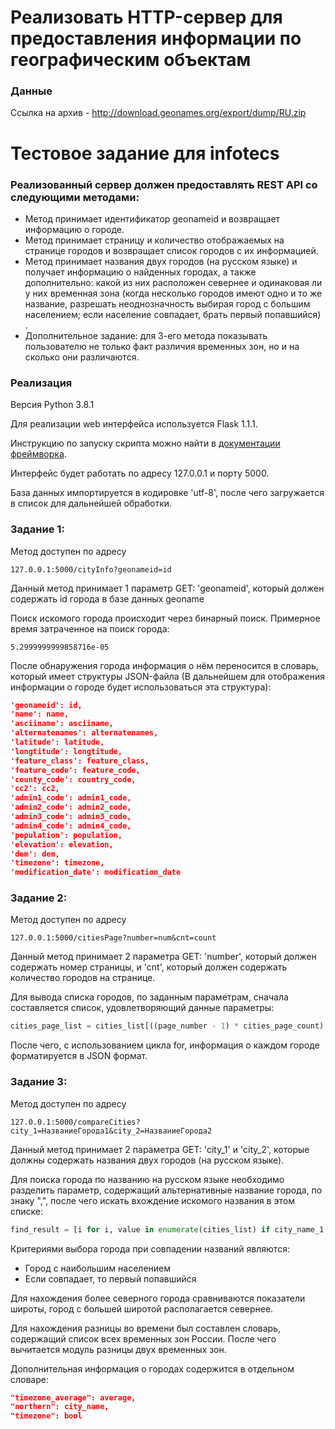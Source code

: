 # Реализовать HTTP-сервер для предоставления информации по географическим объектам
### Данные
Ссылка на архив - http://download.geonames.org/export/dump/RU.zip

# Тестовое задание для infotecs

### Реализованный сервер должен предоставлять REST API со следующими методами:

 - Метод принимает идентификатор geonameid и возвращает информацию о городе.
 - Метод принимает страницу и количество отображаемых на странице городов и возвращает список городов с их информацией. 
 - Метод принимает названия двух городов (на русском языке) и получает информацию о найденных городах, а также дополнительно: какой из них расположен севернее и одинаковая ли у них временная зона (когда несколько городов имеют одно и то же название, разрешать неоднозначность выбирая город с большим населением; если население совпадает, брать первый попавшийся) .
 - Дополнительное задание: для 3-его метода показывать пользователю не только факт различия временных зон, но и на сколько они различаются.



### Реализация
Версия Python 3.8.1

Для реализации web интерфейса используется Flask 1.1.1.

Инструкцию по запуску скрипта можно найти в [документации фреймворка](https://flask.palletsprojects.com/en/1.1.x/quickstart/).

Интерфейс будет работать по адресу 127.0.0.1 и порту 5000.



База данных импортируется в кодировке 'utf-8', после чего загружается в список для дальнейшей обработки.

### Задание 1:

Метод доступен по адресу 

```web-idl
127.0.0.1:5000/cityInfo?geonameid=id
```

Данный метод принимает 1 параметр GET: 'geonameid', который должен содержать id города в базе данных geoname

Поиск искомого города происходит через бинарный поиск. Примерное время затраченное на поиск города:

```
5.2999999999858716e-05
```

После обнаружения города информация о нём переносится в словарь, который имеет структуры JSON-файла (В дальнейшем для отображения информации о городе будет использоваться эта структура):

```json
'geonameid': id,
'name': name,
'asciiname': asciiname, 
'alternatenames': alternatenames,
'latitude': latitude, 
'longtitude': longtitude,
'feature_class': feature_class, 
'feature_code': feature_code,
'county_code': country_code, 
'cc2': cc2,
'admin1_code': admin1_code, 
'admin2_code': admin2_code,
'admin3_code': admin3_code, 
'admin4_code': admin4_code,
'population': population, 
'elevation': elevation,
'dem': dem, 
'timezone': timezone,
'modification_date': modification_date
```



### Задание 2:

Метод доступен по адресу 

```web-idl
127.0.0.1:5000/citiesPage?number=num&cnt=count
```

Данный метод принимает 2 параметра GET: 'number', который должен содержать номер страницы, и 'cnt', который должен содержать количество городов на странице.

Для вывода списка городов, по заданным параметрам, сначала составляется список, удовлетворяющий данные параметры:

```python
cities_page_list = cities_list[((page_number - 1) * cities_page_count):(page_number * cities_page_count)]
```

После чего, с использованием цикла for, информация о каждом городе форматируется в JSON формат.



### Задание 3:

Метод доступен по адресу 

```web-idl
127.0.0.1:5000/compareCities?city_1=НазваниеГорода1&city_2=НазваниеГорода2
```

Данный метод принимает 2 параметра GET: 'city_1' и 'city_2', которые должны содержать названия двух городов (на русском языке).

Для поиска города по названию на русском языке необходимо разделить параметр, содержащий альтернативные название города, по знаку ",", после чего искать вхождение искомого названия в этом списке:

```python
find_result = [i for i, value in enumerate(cities_list) if city_name_1 in value[3].split(',')]
```

Критериями выбора города при совпадении названий являются:

* Город с наибольшим населением
* Если совпадает, то первый попавшийся

Для нахождения более северного города сравниваются показатели широты, город с большей широтой располагается севернее.

Для нахождения разницы во времени был составлен словарь, содержащий список всех временных зон России. После чего вычитается модуль разницы двух временных зон.

Дополнительная информация о городах содержится в отдельном словаре:

```json
"timezone_average": average,
"northern": city_name,
"timezone": bool
```

